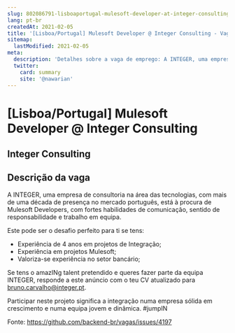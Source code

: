 ```yaml
---
slug: 802086791-lisboaportugal-mulesoft-developer-at-integer-consulting
lang: pt-br
createdAt: 2021-02-05
title: '[Lisboa/Portugal] Mulesoft Developer @ Integer Consulting - Vaga de Emprego'
sitemap:
  lastModified: 2021-02-05
meta:
  description: 'Detalhes sobre a vaga de emprego: A INTEGER, uma empresa de consultoria na área das tecnologias, com mais de uma década de presença no mercado português, está à procura de Mulesoft Developers, com fortes habilidades de comunicação, sentido de responsabilidade e trabalho em equipa. Este pode ser o desafio perfeito para ti se tens: - Experiência de 4 anos em projetos de Integração; - Experiência em projetos Mulesoft; - Valoriza-se experiência no setor bancário; Se tens o amazINg talent pretendido e queres fazer parte da equipa INTEGER, responde a este anúncio com o teu CV atualizado para bruno.carvalho@integer.pt. Participar neste projeto significa a integração numa empresa sólida em crescimento e numa equipa jovem e dinâmica. #jumpIN'
  twitter:
    card: summary
    site: '@nawarian'
---
```


# [Lisboa/Portugal] Mulesoft Developer @ Integer Consulting

## Integer Consulting



## Descrição da vaga

A INTEGER, uma empresa de consultoria na área das tecnologias, com mais de uma década de presença no mercado português, está à procura de Mulesoft Developers, com fortes habilidades de comunicação, sentido de responsabilidade e trabalho em equipa.

Este pode ser o desafio perfeito para ti se tens:
- Experiência de 4 anos em projetos de Integração;
- Experiência em projetos Mulesoft;
- Valoriza-se experiência no setor bancário;

Se tens o amazINg talent pretendido e queres fazer parte da equipa INTEGER, responde a este anúncio com o teu CV atualizado para bruno.carvalho@integer.pt.

Participar neste projeto significa a integração numa empresa sólida em crescimento e numa equipa jovem e dinâmica. #jumpIN









Fonte: https://github.com/backend-br/vagas/issues/4197